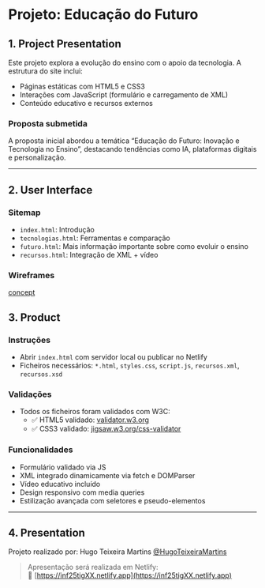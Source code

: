 # Projeto: Educação do Futuro

## 1. Project Presentation

Este projeto explora a evolução do ensino com o apoio da tecnologia. A estrutura do site inclui:

- Páginas estáticas com HTML5 e CSS3
- Interações com JavaScript (formulário e carregamento de XML)
- Conteúdo educativo e recursos externos

### Proposta submetida
A proposta inicial abordou a temática “Educação do Futuro: Inovação e Tecnologia no Ensino”, destacando tendências como IA, plataformas digitais e personalização.

---

## 2. User Interface

### Sitemap
- `index.html`: Introdução
- `tecnologias.html`: Ferramentas e comparação
- `futuro.html`: Mais informação importante sobre como evoluir o ensino
- `recursos.html`: Integração de XML + vídeo

### Wireframes
[concept](doc\imagens\concept.png)

## 3. Product

### Instruções

- Abrir `index.html` com servidor local ou publicar no Netlify
- Ficheiros necessários: `*.html`, `styles.css`, `script.js`, `recursos.xml`, `recursos.xsd`

### Validações

- Todos os ficheiros foram validados com W3C:
  - ✅ HTML5 validado: [validator.w3.org](https://validator.w3.org)
  - ✅ CSS3 validado: [jigsaw.w3.org/css-validator](https://jigsaw.w3.org/css-validator)

### Funcionalidades

- Formulário validado via JS
- XML integrado dinamicamente via fetch e DOMParser
- Vídeo educativo incluído
- Design responsivo com media queries
- Estilização avançada com seletores e pseudo-elementos

---

## 4. Presentation

Projeto realizado por: Hugo Teixeira Martins [@HugoTeixeiraMartins](https://github.com/HugoTeixeiraMartins)
> Apresentação será realizada em Netlify:  
🔗 [https://inf25tigXX.netlify.app](https://inf25tigXX.netlify.app)

